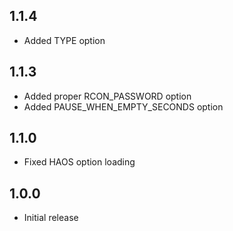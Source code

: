 ## 1.1.4

- Added TYPE option

## 1.1.3

- Added proper RCON_PASSWORD option
- Added PAUSE_WHEN_EMPTY_SECONDS option

## 1.1.0

- Fixed HAOS option loading

## 1.0.0

- Initial release
